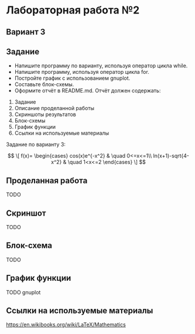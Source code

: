 # Лабораторная работа №2
## Вариант 3
## Задание
- Напишите программу по варианту, используя оператор цикла while.
- Напишите программу, используя оператор цикла for.
- Постройте график с использованием gnuplot.
- Составьте блок-схемы.
- Оформите отчёт в README.md. Отчёт должен содержать:
1. Задание
2. Описание проделанной работы
3. Скриншоты результатов
4. Блок-схемы
5. График функции
6. Ссылки на используемые материалы

Задание по варианту 3:

$$
\[ f(x)=
    \begin{cases}
        cos(x)e^{-x^2} & \quad 0<=x<=1\\
        ln(x+1)-sqrt{4-x^2} & \quad 1<x<=2
    \end{cases}
\]
$$
## Проделанная работа
TODO
## Скриншот
TODO
## Блок-схема
TODO
## График функции
TODO gnuplot
## Ссылки на используемые материалы
https://en.wikibooks.org/wiki/LaTeX/Mathematics
